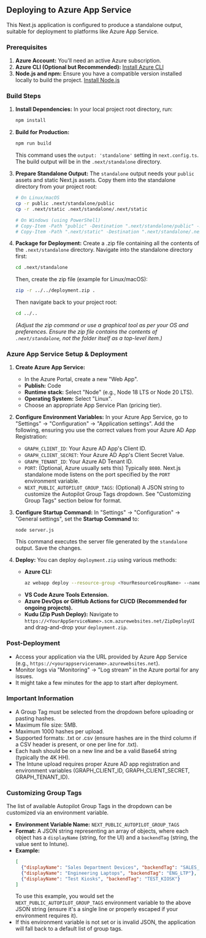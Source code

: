 ## Deploying to Azure App Service

This Next.js application is configured to produce a standalone output, suitable for deployment to platforms like Azure App Service.

### Prerequisites

1.  **Azure Account:** You'll need an active Azure subscription.
2.  **Azure CLI (Optional but Recommended):** [Install Azure CLI](https://docs.microsoft.com/en-us/cli/azure/install-azure-cli)
3.  **Node.js and npm:** Ensure you have a compatible version installed locally to build the project. [Install Node.js](https://nodejs.org/en)

### Build Steps

1.  **Install Dependencies:**
    In your local project root directory, run:
    ```bash
    npm install
    ```

2.  **Build for Production:**
    ```bash
    npm run build
    ```
    This command uses the `output: 'standalone'` setting in `next.config.ts`. The build output will be in the `.next/standalone` directory.

3.  **Prepare Standalone Output:**
    The `standalone` output needs your `public` assets and static Next.js assets. Copy them into the standalone directory from your project root:
    ```bash
    # On Linux/macOS
    cp -r public .next/standalone/public
    cp -r .next/static .next/standalone/.next/static

    # On Windows (using PowerShell)
    # Copy-Item -Path "public" -Destination ".next/standalone/public" -Recurse -Force
    # Copy-Item -Path ".next/static" -Destination ".next/standalone/.next/static" -Recurse -Force
    ```

4.  **Package for Deployment:**
    Create a .zip file containing all the contents of the `.next/standalone` directory.
    Navigate into the standalone directory first:
    ```bash
    cd .next/standalone
    ```
    Then, create the zip file (example for Linux/macOS):
    ```bash
    zip -r ../../deployment.zip .
    ```
    Then navigate back to your project root:
    ```bash
    cd ../..
    ```
    *(Adjust the zip command or use a graphical tool as per your OS and preferences. Ensure the zip file contains the contents of `.next/standalone`, not the folder itself as a top-level item.)*

### Azure App Service Setup & Deployment

1.  **Create Azure App Service:**
    *   In the Azure Portal, create a new "Web App".
    *   **Publish:** Code
    *   **Runtime stack:** Select "Node" (e.g., Node 18 LTS or Node 20 LTS).
    *   **Operating System:** Select "Linux".
    *   Choose an appropriate App Service Plan (pricing tier).

2.  **Configure Environment Variables:**
    In your Azure App Service, go to "Settings" -> "Configuration" -> "Application settings". Add the following, ensuring you use the correct values from your Azure AD App Registration:
    *   `GRAPH_CLIENT_ID`: Your Azure AD App's Client ID.
    *   `GRAPH_CLIENT_SECRET`: Your Azure AD App's Client Secret Value.
    *   `GRAPH_TENANT_ID`: Your Azure AD Tenant ID.
    *   `PORT`: (Optional, Azure usually sets this) Typically `8080`. Next.js standalone mode listens on the port specified by the `PORT` environment variable.
    *   `NEXT_PUBLIC_AUTOPILOT_GROUP_TAGS`: (Optional) A JSON string to customize the Autopilot Group Tags dropdown. See "Customizing Group Tags" section below for format.

3.  **Configure Startup Command:**
    In "Settings" -> "Configuration" -> "General settings", set the **Startup Command** to:
    ```
    node server.js
    ```
    This command executes the server file generated by the `standalone` output. Save the changes.

4.  **Deploy:**
    You can deploy `deployment.zip` using various methods:
    *   **Azure CLI:**
        ```bash
        az webapp deploy --resource-group <YourResourceGroupName> --name <YourAppServiceName> --src-path deployment.zip --type zip
        ```
    *   **VS Code Azure Tools Extension.**
    *   **Azure DevOps or GitHub Actions for CI/CD (Recommended for ongoing projects).**
    *   **Kudu (Zip Push Deploy):** Navigate to `https://<YourAppServiceName>.scm.azurewebsites.net/ZipDeployUI` and drag-and-drop your `deployment.zip`.

### Post-Deployment

*   Access your application via the URL provided by Azure App Service (e.g., `https://<yourappservicename>.azurewebsites.net`).
*   Monitor logs via "Monitoring" -> "Log stream" in the Azure portal for any issues.
*   It might take a few minutes for the app to start after deployment.


### Important Information
*   A Group Tag must be selected from the dropdown before uploading or pasting hashes.
*   Maximum file size: 5MB.
*   Maximum 1000 hashes per upload.
*   Supported formats: .txt or .csv (ensure hashes are in the third column if a CSV header is present, or one per line for .txt).
*   Each hash should be on a new line and be a valid Base64 string (typically the 4K HH).
*   The Intune upload requires proper Azure AD app registration and environment variables (GRAPH_CLIENT_ID, GRAPH_CLIENT_SECRET, GRAPH_TENANT_ID).

### Customizing Group Tags
The list of available Autopilot Group Tags in the dropdown can be customized via an environment variable.
*   **Environment Variable Name:** `NEXT_PUBLIC_AUTOPILOT_GROUP_TAGS`
*   **Format:** A JSON string representing an array of objects, where each object has a `displayName` (string, for the UI) and a `backendTag` (string, the value sent to Intune).
*   **Example:**
    ```json
    [
      {"displayName": "Sales Department Devices", "backendTag": "SALES_DEPT"},
      {"displayName": "Engineering Laptops", "backendTag": "ENG_LTP"},
      {"displayName": "Test Kiosks", "backendTag": "TEST_KIOSK"}
    ]
    ```
    To use this example, you would set the `NEXT_PUBLIC_AUTOPILOT_GROUP_TAGS` environment variable to the above JSON string (ensure it's a single line or properly escaped if your environment requires it).
*   If this environment variable is not set or is invalid JSON, the application will fall back to a default list of group tags.
